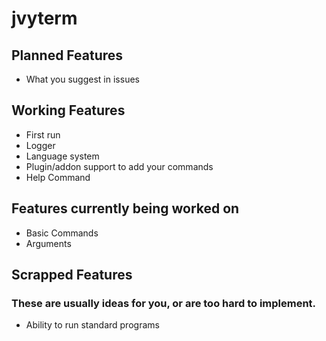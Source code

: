 # jvyterm
## Planned Features
* What you suggest in issues

## Working Features
* First run
* Logger
* Language system
* Plugin/addon support to add your commands
* Help Command

## Features currently being worked on
* Basic Commands
* Arguments

## Scrapped Features
### These are usually ideas for you, or are too hard to implement.
* Ability to run standard programs
